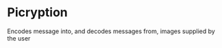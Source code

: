 Picryption
==========

Encodes message into, and decodes messages from, images supplied by the user
